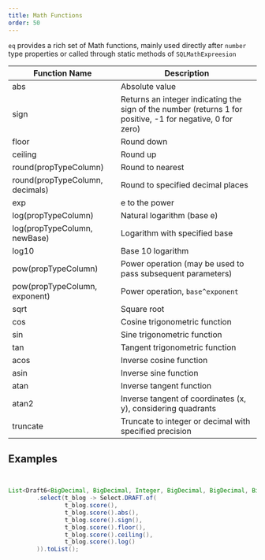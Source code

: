 ```yaml
---
title: Math Functions
order: 50
---
```


`eq` provides a rich set of Math functions, mainly used directly after `number` type properties or called through static methods of `SQLMathExpreesion`

Function Name  | Description  
---  | ---  
abs  | Absolute value  
sign | Returns an integer indicating the sign of the number (returns 1 for positive, -1 for negative, 0 for zero)  
floor | Round down  
ceiling | Round up  
round(propTypeColumn) | Round to nearest  
round(propTypeColumn, decimals) | Round to specified decimal places  
exp | e to the power  
log(propTypeColumn) | Natural logarithm (base e)  
log(propTypeColumn, newBase) | Logarithm with specified base  
log10 | Base 10 logarithm  
pow(propTypeColumn) | Power operation (may be used to pass subsequent parameters)  
pow(propTypeColumn, exponent) | Power operation, `base^exponent`  
sqrt | Square root  
cos | Cosine trigonometric function  
sin | Sine trigonometric function  
tan | Tangent trigonometric function  
acos | Inverse cosine function  
asin | Inverse sine function  
atan | Inverse tangent function  
atan2 | Inverse tangent of coordinates (x, y), considering quadrants  
truncate | Truncate to integer or decimal with specified precision


## Examples

```java


List<Draft6<BigDecimal, BigDecimal, Integer, BigDecimal, BigDecimal, BigDecimal>> list = easyEntityQuery.queryable(BlogEntity.class)
        .select(t_blog -> Select.DRAFT.of(
                t_blog.score(),
                t_blog.score().abs(),
                t_blog.score().sign(),
                t_blog.score().floor(),
                t_blog.score().ceiling(),
                t_blog.score().log()
        )).toList();
```

